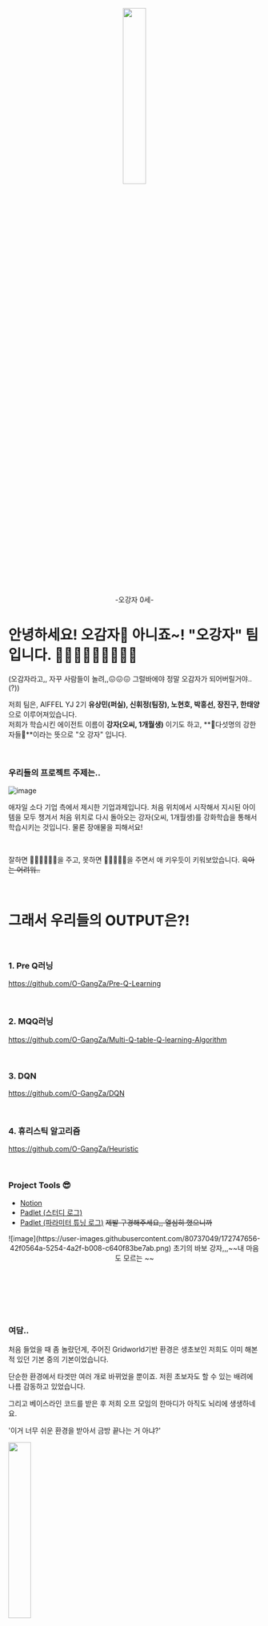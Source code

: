 <p align="center">
<img src="https://user-images.githubusercontent.com/80737049/172663329-43d0c6cc-a16e-4bc7-97f7-bbddd02d7e96.jpg" width="30%" height="30%">
  <br>
  -오강자 0세-
</p>

# 안녕하세요! 오감자🍟 아니죠~! "오강자" 팀입니다. 🙋‍♂️🙋‍♂️🙋🙋‍♂️🙋‍♂️
(오감자라고,, 자꾸 사람들이 놀려,,😖😖😖 그럴바에야 정말 오감자가 되어버릴거야..(?))

저희 팀은, AIFFEL YJ 2기 **유상민(퍼실), 신휘정(팀장), 노현호, 박흥선, 장진구, 한태양**으로 이루어져있습니다.<br>
저희가 학습시킨 에이전트 이름이 **강자(오씨, 1개월생)** 이기도 하고, **😤다섯명의 강한 자들😤**이라는 뜻으로 "오 강자" 입니다.

<br>

### 우리들의 프로젝트 주제는..

![image](https://user-images.githubusercontent.com/80737049/172666317-138bdf09-51e7-4ea6-b68b-66cbfa461c18.png)

애자일 소다 기업 측에서 제시한 기업과제입니다. 처음 위치에서 시작해서 지시된 아이템을 모두 챙겨서 처음 위치로 다시 돌아오는 강자(오씨, 1개월생)를 강화학습을 통해서 학습시키는 것입니다. 물론 장애물을 피해서요! 

<br>

잘하면 🧡💛💛💚💙💜을 주고, 못하면 🔪🔪🤬🔪🔪을 주면서 애 키우듯이 키워보았습니다. ~~육아는 어려워..~~

<br>

# 그래서 우리들의 OUTPUT은?!

<br>

### 1. Pre Q러닝
https://github.com/O-GangZa/Pre-Q-Learning  

<br>

### 2. MQQ러닝
https://github.com/O-GangZa/Multi-Q-table-Q-learning-Algorithm

<br>

### 3. DQN
https://github.com/O-GangZa/DQN

<br>

### 4. 휴리스틱 알고리즘
https://github.com/O-GangZa/Heuristic

<br>

### Project Tools 😎
* [Notion](https://www.notion.so/f47ef3d55d86420985d99491af2fdd76)
* [Padlet (스터디 로그)](https://padlet.com/tmsk0711/ogangza)
* [Padlet (파라미터 튜닝 로그)](https://padlet.com/tmsk0711/ogangza_parametertuning)
~~제발 구경해주세요,, 열심히 했으니까~~

<p align="center">
  ![image](https://user-images.githubusercontent.com/80737049/172747656-42f0564a-5254-4a2f-b008-c640f83be7ab.png)
초기의 바보 강자,,,~~내 마음도 모르는 ~~
  
</p>

<br>
<br>
<br>
<br>
<br>

### 여담..

처음 들었을 때 좀 놀랐던게, 주어진 Gridworld기반 환경은 생초보인 저희도 이미 해본적 있던 기본 중의 기본이었습니다.

단순한 환경에서 타겟만 여러 개로 바뀌었을 뿐이죠. 저흰 초보자도 할 수 있는 배려에 나름 감동하고 있었습니다.

그리고 베이스라인 코드를 받은 후 저희 오프 모임의 한마디가 아직도 뇌리에 생생하네요.  

'이거 너무 쉬운 환경을 받아서 금방 끝나는 거 아냐?'  

<img src="https://user-images.githubusercontent.com/96896665/172733115-ba768d64-5602-49a0-8f83-6bbf0e518b80.png" width="30%" height="30%">

<br>

자신감에 차있던 우리들은 각자가 해보고싶은 다양한 모델들의 적용을 연구해봤습니다.  
제일 쉬운 Q러닝부터 해보시는분도, 강화학습의 꽃이라 불리는 Actor-critic 모델부터 해보시는 분도  
파이썬 공부 겸사겸사 휴리스틱 알고리즘을 도전해보시는 분도 계셨습니다.

![image](https://user-images.githubusercontent.com/96896665/172736239-214b2728-5b26-481e-ac31-a9c93c285080.png)

너무 쉽다고 자신만만했던 우리들은 절망의 계곡에 들어서고 말았습니다.

분명 논리적으로 맞는데... 배운대로 했는데... 도저히 결과가 나올 기미가 보이지 않았습니다.  
복잡한 모델은 그렇다 쳐도 Q러닝은 기본 중에 기본인데 말이죠.

baseline인 환경 코드도 주어졌고, 이미 실습해본 코드들도 그냥 가져다 쓰면 되고..  
요술 램프라고 믿었던 Network모델들도 변변한 성과가 없네요.

다들 어려운 모델들은 일단 미뤄두고 가장 쉽다는 Q러닝에 도전해보기 시작했습니다만
여전히 전전긍긍 고민하면서 밤늦게까지 게더에서 방황하던 저희들,,

그래도 유의미한 결과가 나오게 되어 기쁩니다! 😁😁😁😁😁



<!-- # 처음 접하는 강화학습. 어떻게 접근했을까?

* A 공부가 끝난줄 알았는데 또 공부?

다들 공감하시겠지만 아이펠 과정은 험난했습니다.  
입학부터 전공은 고사하고 파이썬을 처음 보는 사람도 있었고  
파이썬을 좀 아는 사람에게도 만만치 않은 노드들  
AI자습하기 좋다는 CS231n (아니었다...)  
한 고비 넘기니 논문 구현을 해보라고 하는 Going Deeper까지

그 기간동안 좌절을 느끼신분 들도
혹은 과도한 열정으로 맘편하게 발뻗고 못주무신 분들도 많았죠

어찌어찌 힘든 여정이 대충 끝나고  
기대반 설렘반으로 시작한 AIFFELTHON🤪  

다 같이 힘을모아서 이제 하나의 프로젝트만 진행하면 되겠구나 했지만  
뜬금없이 Zero-base에서 처음부터 다시 공부를 하라니  
그리고 지금까지 공부한게 다 필요없다니  
그게 무슨 소리요?  말도안돼.... 😥😥


* B 아이펠 시계는 거꾸로 매달아도 돌아간다.

그래도 험난한 아이펠 과정을 나름대로 열심히 따라오던 우리들!  
나이대는 다양하지만 한마음 한뜻으로 열심히 공부를 해보고자 의지를 다졌습니다.

처음에 공부해보려고 한 책은
<img src="https://user-images.githubusercontent.com/96896665/172729213-c3b2d914-6305-4a40-bd64-09a191ed50fa.png" width="30%" height="30%">

600페이지에 이르는 책 2권...  
네 이게 교과서라 이거부터 배우는게 좋다고 하대요.

페이지마다 가득한 수식들에 정신줄을 놓을꺼 같던 우리들은  
팀장님이 직접 도서관을 돌며 책들을 검토해보신 결과

<img src="https://user-images.githubusercontent.com/96896665/172730709-0ad83ea6-7d92-477d-8b6d-7d1208f3d673.png" width="30%" height="30%">

바로 이책 (정말 쉽게 잘 쓰여 있습니다. 입문하시는 분들께 강력 추천드려요)  
그리고 유튜브를 찾아서 스터디를 시작했습니다.

[![바닥부터배우는강화학습](![image](https://user-images.githubusercontent.com/96896665/172734655-e6c0e46e-6bbb-448b-be91-4a29e8e2c755.png)](https://youtu.be/dZ4vw6v3LcA)


이 소식을 들으신(?)  
교감쌤이 강화학습 주제인 팀들을 모아 허겁지겁 공부방법을 추천해 주셨지만

우리들은 다섯 명의 강자들 아니겠어요?  
이미 패들릿까지 활용해서 정리, 질문을 하면서 열심히 공부를 하고 있었단 사실!

온오프 가리지 않고 짬나는 대로 열심히 공부한 끝에  
단 2주만에 책걸이 + 책과 영상에 포함된 실습코드까지 독파 (결과는 아래 링크에서 직접 구경해보세요!)

* [Padlet (스터디 로그)](https://padlet.com/tmsk0711/ogangza)

![image](https://user-images.githubusercontent.com/96896665/172732218-63248213-4651-4aa2-83eb-f16e27ddaa3a.png) 


<br>
  
# Tools 😎
* [Notion](https://www.notion.so/f47ef3d55d86420985d99491af2fdd76)
* [Padlet (스터디 로그)](https://padlet.com/tmsk0711/ogangza)
* [Padlet (파라미터 튜닝 로그)](https://padlet.com/tmsk0711/ogangza_parametertuning)
~~제발 구경해주세요,, 열심히 했으니까~~

-->
